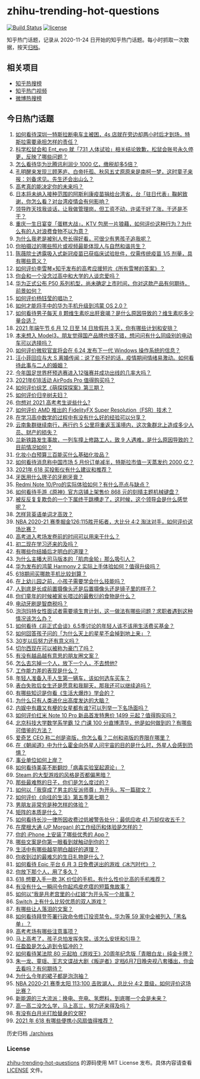 # zhihu-trending-hot-questions

[![Build Status](https://github.com/justjavac/zhihu-trending-hot-questions/workflows/ci/badge.svg?branch=master)](https://github.com/justjavac/zhihu-trending-hot-questions/actions)
[![license](https://img.shields.io/github/license/justjavac/zhihu-trending-hot-questions)](https://github.com/justjavac/zhihu-trending-hot-questions/blob/master/LICENSE)

知乎热门话题，记录从 2020-11-24 日开始的知乎热门话题。每小时抓取一次数据，按天[归档](./archives)。

## 相关项目

- [知乎热搜榜](https://github.com/justjavac/zhihu-trending-top-search)
- [知乎热门视频](https://github.com/justjavac/zhihu-trending-hot-video)
- [微博热搜榜](https://github.com/justjavac/weibo-trending-hot-search)

## 今日热门话题

<!-- BEGIN -->
<!-- 最后更新时间 Sat Jun 05 2021 14:05:50 GMT+0800 (China Standard Time) -->

1. [如何看待深圳一特斯拉断电车主被困，4s
   店就在旁边却两小时后才到场，特斯拉需要承担怎样的责任？](https://www.zhihu.com/question/462688516)
2. [科学松鼠会和 Ent_evo 就「731
   人体试验」相关结论致歉，松鼠会账号永久停更，反映了哪些问题？](https://www.zhihu.com/question/463111735)
3. [怎么看待华为比腾讯利润少 1000 亿，缴税却多5倍？](https://www.zhihu.com/question/462746576)
4. [孔明醒来发现三顾茅庐、白帝托孤、秋风五丈原原来是南柯一梦，这时童子来报：刘备求见。先生还会出山么？](https://www.zhihu.com/question/335150446)
5. [高考真的能决定你的未来吗？](https://www.zhihu.com/question/310160711)
6. [日本将未纳入接种范围的阿斯利康疫苗捐给台湾省，台「驻日代表」鞠躬致谢，你怎么看？对台湾疫情会有何影响？](https://www.zhihu.com/question/463127339)
7. [领导昨天找我谈话，让我做管理岗，但工资不动，许诺干好了涨，干还是不干？](https://www.zhihu.com/question/456765880)
8. [重庆一生日宴变「蛋糕大战」，KTV
   包房一片狼藉，如何评价这种行为？为什么有的人对浪费食物不以为意？](https://www.zhihu.com/question/463080691)
9. [为什么我老是被别人夸长得好看，可很少有男孩子追我呢？](https://www.zhihu.com/question/319027663)
10. [你拍摄过的哪些照片或视频最能体现人与自然和谐共生？](https://www.zhihu.com/question/462030257)
11. [陈薇院士透露吸入式新冠疫苗已获临床试验批件，仅需传统疫苗 1/5
    剂量，具有哪些意义？](https://www.zhihu.com/question/462998232)
12. [如何评价李雪琴×知乎发布的高考应援短片《所有雪琴的答案》？](https://www.zhihu.com/question/463097533)
13. [你会和一个没念过高中和大学的人谈恋爱吗？](https://www.zhihu.com/question/462293257)
14. [华为正式公布 P50
    系列机型，尚未确定上市时间，你对这款产品有何期待，前景如何？](https://www.zhihu.com/question/462823371)
15. [如何评价杨钰莹的唱功？](https://www.zhihu.com/question/23503608)
16. [如何才能将手中的华为手机升级到鸿蒙 OS 2.0？](https://www.zhihu.com/question/436295623)
17. [如何看待男子每天 8
    颗维生素吃出肝衰竭？是什么原因导致的？维生素吃多少量合适？](https://www.zhihu.com/question/463004931)
18. [2021 年端午节 6 月 12 日至 14 日放假共 3
    天，你有哪些计划和安排？](https://www.zhihu.com/question/461518659)
19. [本来想入
    Model3，朋友觉得国产品牌也很不错，想问问有什么同级别的电动车可以选择吗？](https://www.zhihu.com/question/462935963)
20. [如何评价微软官宣将会在 6.24 发布下一代 Windows
    操作系统的信息？](https://www.zhihu.com/question/462862074)
21. [汪小菲回应与大 S
    离婚传闻：说了些不好的话，疫情期间情绪易激动。如何看待此事与二人的婚姻？](https://www.zhihu.com/question/463252497)
22. [今年国足世界杯预选赛进入12强赛并成功出线的几率大吗？](https://www.zhihu.com/question/458794320)
23. [2021年618活动 AirPods Pro 值得购买吗？](https://www.zhihu.com/question/462472612)
24. [如何评价综艺《萌探探探案》第三期？](https://www.zhihu.com/question/462341726)
25. [如何评价归辛树夫妇？](https://www.zhihu.com/question/296356537)
26. [你想对 2021 高考考生说些什么?](https://www.zhihu.com/question/405718464)
27. [如何评价 AMD 推出的 FidelityFX Super
    Resolution（FSR）技术？](https://www.zhihu.com/question/462609402)
28. [在学习高中数学的过程中有没有什么好的经验可以分享？](https://www.zhihu.com/question/24681105)
29. [云南象群继续南行，再行约 5
    公里将重返玉溪境内，这次象群北上造成多少人员、财产的损失？](https://www.zhihu.com/question/463102060)
30. [兰新铁路发生事故，一列车撞上修路工人，致 9
    人遇难，是什么原因导致的？目前情况如何？](https://www.zhihu.com/question/463074526)
31. [化妆小白预算三百能买什么基础化妆品？](https://www.zhihu.com/question/454067236)
32. [如何看待消息称中国市场 5 月份订单减半，特斯拉市值一天蒸发约 2000
    亿？](https://www.zhihu.com/question/463066556)
33. [2021年 618 买投影仪有什么建议和推荐？](https://www.zhihu.com/question/458826447)
34. [牙医用什么牌子的牙刷牙膏？](https://www.zhihu.com/question/21064394)
35. [Redmi Note
    10/Pro的实际体验如何？有什么亮点与缺点？](https://www.zhihu.com/question/462609610)
36. [如何看待手游《原神》官方店铺上架售价 868
    元的刻晴主题机械键盘？](https://www.zhihu.com/question/462000684)
37. [被反反复复欺负的一个下属终于跳槽走了，这时候，这个领导会是什么感觉呢？](https://www.zhihu.com/question/419717401)
38. [怎样背英语单词才高效？](https://www.zhihu.com/question/19580414)
39. [NBA 2020-21 赛季掘金126:115胜开拓者，大比分 4:2
    淘汰对手，如何评价这场比赛？](https://www.zhihu.com/question/463074725)
40. [高考进入考场发卷前的时间可以用来干什么？](https://www.zhihu.com/question/457299599)
41. [初二现在学习还来的及吗？](https://www.zhihu.com/question/460694660)
42. [有哪些你结婚后才明白的道理？](https://www.zhihu.com/question/55230947)
43. [为什么主播大司马版本的「肌肉金轮」那么吸引人？](https://www.zhihu.com/question/461688762)
44. [华为发布的鸿蒙 Harmony 2
    实际上手体验如何？值得升级吗？](https://www.zhihu.com/question/458633364)
45. [618期间买哪款手机比较划算？](https://www.zhihu.com/question/463120125)
46. [在上幼儿园之前，小孩子需要学会什么技能吗？](https://www.zhihu.com/question/419595992)
47. [人到底是长成前置摄像头还是后置摄像头还是镜子里的样子？](https://www.zhihu.com/question/66063294)
48. [你们童年的时候被家长喂过的最敷衍的食物是什么？](https://www.zhihu.com/question/462844792)
49. [电动牙刷是智商税吗？](https://www.zhihu.com/question/60799591)
50. [泡泡玛特女性面试者需要填生育计划，这一做法有哪些问题？求职者遇到这种情况该怎么办？](https://www.zhihu.com/question/463127265)
51. [如何看待《非正式会谈》6.5季讨论的年轻人该不该用生活费买基金？](https://www.zhihu.com/question/463164068)
52. [如何回答孩子问的「为什么天上的星星不会掉到地上来」？](https://www.zhihu.com/question/322273051)
53. [30岁以后努力还有意义吗？](https://www.zhihu.com/question/461708777)
54. [切尔西现在可以被称为豪门了吗？](https://www.zhihu.com/question/462620225)
55. [有没有越品越有意思的朋友圈文案？](https://www.zhihu.com/question/462758762)
56. [怎么去忘掉一个人，放下一个人，不去想他?](https://www.zhihu.com/question/460504759)
57. [工作能力差的表现是什么？](https://www.zhihu.com/question/272082217)
58. [年轻人准备入手人生第一辆车，该如何选车买车？](https://www.zhihu.com/question/462934776)
59. [表白失败后女生还是愿意和我聊天，那我还可以继续追吗？](https://www.zhihu.com/question/367730793)
60. [有哪些知识是你看《生活大爆炸》学会的？](https://www.zhihu.com/question/321167011)
61. [为什么只有人类进化出高度发达的大脑？](https://www.zhihu.com/question/20323967)
62. [内娱中有趣又有梗的女星都有谁?可以列举一下名场面吗？](https://www.zhihu.com/question/462892733)
63. [如何评价红米 Note 10 Pro 新品首发特惠价 1499
    元起？值得购买吗？](https://www.zhihu.com/question/461503607)
64. [北京科技大学数学系学霸 12 门课 100
    分直博清华，他是如何做到的？有哪些可借鉴的方法？](https://www.zhihu.com/question/463055855)
65. [爱奇艺 CEO 称二创是盗版，你怎么看？二创和盗版的界限在哪里？](https://www.zhihu.com/question/463058796)
66. [在《朝闻道》中为什么霍金向外星人问宇宙的目的是什么时，外星人会感到恐惧？](https://www.zhihu.com/question/307116324)
67. [事业单位如何上岸？](https://www.zhihu.com/question/345511835)
68. [如何看待美英不断翻炒「病毒实验室起源论」？](https://www.zhihu.com/question/462610953)
69. [Steam 的大型游戏的风格是否都偏黑暗？](https://www.zhihu.com/question/460129234)
70. [那些最难熬的日子，你们是怎么度过的？](https://www.zhihu.com/question/452944848)
71. [如何以「我穿成了男主的反派师尊」为开头，写一篇甜文？](https://www.zhihu.com/question/433065335)
72. [如何评价《向往的生活》第五季第七期？](https://www.zhihu.com/question/463123692)
73. [男朋友非常穷是种怎样的体验？](https://www.zhihu.com/question/26596095)
74. [矩阵的本质是什么？](https://www.zhihu.com/question/22047061)
75. [如何看待长沙一律所因收费过低被警告处分：最低应收 41
    万却仅收五千？](https://www.zhihu.com/question/462810614)
76. [在摩根大通 (JP Morgan) 的工作经历和体验是怎样的？](https://www.zhihu.com/question/22083941)
77. [你的 iPhone 上安装了哪些优秀的 App？](https://www.zhihu.com/question/20857355)
78. [哪些文案是你第一眼看到就触动到你的？](https://www.zhihu.com/question/454171964)
79. [生活中有哪些越早明白越好的道理？](https://www.zhihu.com/question/392680981)
80. [你收到过的最难忘的生日礼物是什么？](https://www.zhihu.com/question/23873759)
81. [如何看待 Epic 平台 6 月 3
    日免费送出的游戏《冰汽时代》？](https://www.zhihu.com/question/463021141)
82. [你放下那个人，用了多久？](https://www.zhihu.com/question/459105986)
83. [618 想要入手一款 3K
    价位的手机，有什么性价比高的手机推荐？](https://www.zhihu.com/question/458336036)
84. [有没有什么一瞬间令你起鸡皮疙瘩的短篇鬼故事？](https://www.zhihu.com/question/382949359)
85. [如何以“我是月老宫里的小红娘”为开头写一个故事？](https://www.zhihu.com/question/455142039)
86. [Switch 上有什么比较优质的双人游戏？](https://www.zhihu.com/question/283561191)
87. [有哪些让人落泪的文案？](https://www.zhihu.com/question/450182895)
88. [如何看待拜登签署行政命令修订投资禁令，华为等 59
    家中企被列入「黑名单」？](https://www.zhihu.com/question/463048861)
89. [高考考场有哪些注意事项？](https://www.zhihu.com/question/461629127)
90. [马上高考了，孩子总怕发挥失常，该怎么安抚和引导？](https://www.zhihu.com/question/462355606)
91. [任盈盈是怎么追到令狐冲的？](https://www.zhihu.com/question/462707077)
92. [如何看待某法院 80
    元起拍《游戏王》20周年纪念版「青眼白龙」纯金卡牌？](https://www.zhihu.com/question/462784002)
93. [朱一龙、童瑶、王志文谍战大剧《叛逆者》定档6月7日晚央视八套播出，你会去看吗？有何期待？](https://www.zhihu.com/question/462905368)
94. [为什么今年的裙子都是泡泡袖？](https://www.zhihu.com/question/397465205)
95. [NBA 2020-21 赛季太阳 113:100 击败湖人，总比分 4:2
    晋级，如何评价这场比赛？](https://www.zhihu.com/question/463061695)
96. [新能源的三大流派：换电、充电、氢燃料，到底哪一个会是未来？](https://www.zhihu.com/question/453005871)
97. [高一高二没怎么学，马上高三，努力还来得及吗？](https://www.zhihu.com/question/461313503)
98. [有没有白月光打脸替身的文呀?](https://www.zhihu.com/question/459071698)
99. [2021 年 618 有哪些便携小风扇值得推荐？](https://www.zhihu.com/question/460200651)

<!-- END -->

历史归档 [./archives](./archives)

### License

[zhihu-trending-hot-questions](https://github.com/justjavac/zhihu-trending-hot-questions)
的源码使用 MIT License 发布。具体内容请查看 [LICENSE](./LICENSE) 文件。
